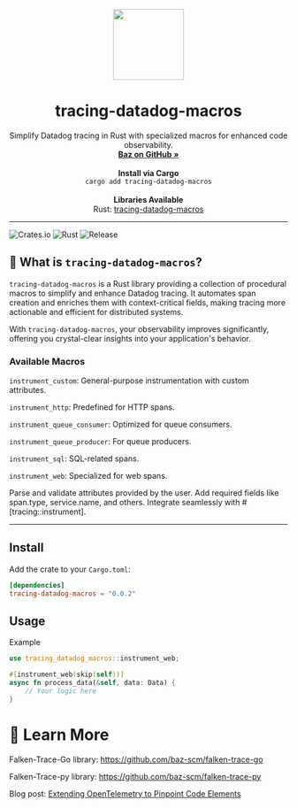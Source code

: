 <div align="center">
   <img align="center" width="128px" src="https://avatars.githubusercontent.com/u/140384842?s=200&v=4" />
   <h1 align="center"><b>tracing-datadog-macros</b></h1>
   <p align="center">
      Simplify Datadog tracing in Rust with specialized macros for enhanced code observability.
      <br />
      <a href="https://github.com/baz-scm/"><strong>Baz on GitHub »</strong></a>
      <br />
      <br />
      <b>Install via Cargo</b>
      <br />
      <code>cargo add tracing-datadog-macros</code>
      <br />
      <br />
      <b>Libraries Available</b>
      <br />
      Rust: <a href="https://github.com/baz-scm/tracing-datadog-macros">tracing-datadog-macros</a>
   </p>
</div>

---

![Crates.io](https://img.shields.io/crates/v/tracing-datadog-macros) 
![Rust](https://img.shields.io/badge/rust-2021-blue)
![Release](https://github.com/baz-scm/tracing-datadog-macros/workflows/Release/badge.svg)

## 🚀 What is `tracing-datadog-macros`?

`tracing-datadog-macros` is a Rust library providing a collection of procedural macros to simplify and enhance Datadog tracing. It automates span creation and enriches them with context-critical fields, making tracing more actionable and efficient for distributed systems.

With `tracing-datadog-macros`, your observability improves significantly, offering you crystal-clear insights into your application's behavior.

### Available Macros

`instrument_custom`: General-purpose instrumentation with custom attributes.

`instrument_http`: Predefined for HTTP spans.

`instrument_queue_consumer`: Optimized for queue consumers.

`instrument_queue_producer`: For queue producers.

`instrument_sql`: SQL-related spans.

`instrument_web`: Specialized for web spans.

Parse and validate attributes provided by the user.
Add required fields like span.type, service.name, and others.
Integrate seamlessly with #[tracing::instrument].


---
## Install

Add the crate to your `Cargo.toml`:

```toml
[dependencies]
tracing-datadog-macros = "0.0.2"
```

## Usage
Example
```rust
use tracing_datadog_macros::instrument_web;

#[instrument_web(skip(self))]
async fn process_data(&self, data: Data) {
    // Your logic here
}
```

# 🔗 Learn More
Falken-Trace-Go library: https://github.com/baz-scm/falken-trace-go

Falken-Trace-py library: https://github.com/baz-scm/falken-trace-py

Blog post: [Extending OpenTelemetry to Pinpoint Code Elements](https://baz.co/resources/extending-opentelemetry-to-pinpoint-code-elements-our-journey-to-close-the-gap)
